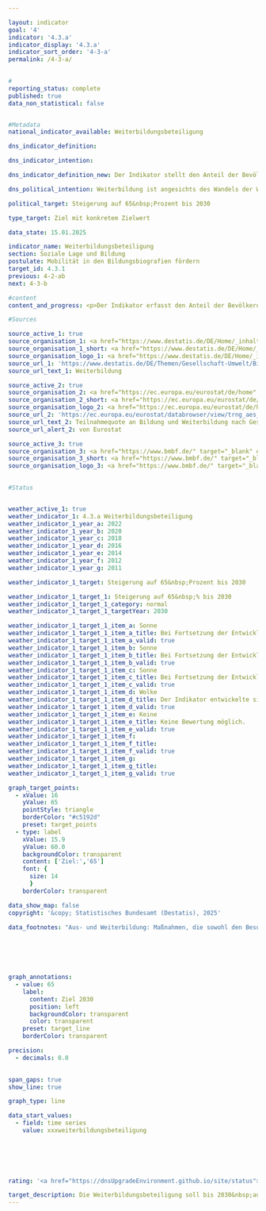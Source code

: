 ```yaml
---

layout: indicator        
goal: '4'        
indicator: '4.3.a'        
indicator_display: '4.3.a'        
indicator_sort_order: '4-3-a'        
permalink: /4-3-a/        
        

#
reporting_status: complete        
published: true        
data_non_statistical: false        


#Metadata        
national_indicator_available: Weiterbildungsbeteiligung        

dns_indicator_definition:         

dns_indicator_intention:         

dns_indicator_definition_new: Der Indikator stellt den Anteil der Bevölkerung im Alter von 25&nbsp;bis 64&nbsp;Jahren (in Prozent) dar, der in den letzten 12&nbsp;Monaten vor der Erhebung an formalen oder non-formalen Aus- oder Weiterbildungsmaßnahmen teilgenommen hat. Formale Bildung und Ausbildung ist definiert als Bildung, die durch das System von Schulen, Hochschulen, Universitäten und anderen formalen Bildungseinrichtungen angeboten wird. Zur non-formalen Bildung und Ausbildung zählen alle organisierten und nachhaltigen Lernaktivitäten, die nicht zur formalen Bildung gehören.        

dns_political_intention: Weiterbildung ist angesichts des Wandels der Wirtschaft, des Arbeitsmarktes und der Gesellschaft wichtig. Die Bundesregierung hat sich mit der Nationalen Weiterbildungsstrategie bereits im Jahr 2022&nbsp;das Ziel gesetzt, mehr Beschäftigte und Unternehmen für Weiterbildung und Qualifizierung zu gewinnen.        

political_target: Steigerung auf 65&nbsp;Prozent bis 2030        

type_target: Ziel mit konkretem Zielwert        

data_state: 15.01.2025        

indicator_name: Weiterbildungsbeteiligung        
section: Soziale Lage und Bildung        
postulate: Mobilität in den Bildungsbiografien fördern        
target_id: 4.3.1        
previous: 4-2-ab        
next: 4-3-b        

#content         
content_and_progress: <p>Der Indikator erfasst den Anteil der Bevölkerung im Alter von 25&nbsp;bis 64&nbsp;Jahren, der in den letzten zwölf Monaten vor seiner Erhebung an formalen oder non-formalen Aus- oder Weiterbildungsmaßnahmen teilgenommen hat. Formale Bildung umfasst Bildungsaktivitäten an Schulen, Hochschulen und Universitäten, die einem festgelegten Lehrplan folgen, mit einem im nationalen Qualifikationsrahmen anerkannten Abschluss wie Abitur, Bachelor- oder Masterabschluss enden und mindestens sechs Monate dauern. Non-formale Weiterbildung bezieht sich auf organisierte Lernaktivitäten außerhalb des formalen Bildungssystems, wie berufliche Schulungen, Workshops oder Online-Kurse, die spezifische Kompetenzen oder Wissen vermitteln und zu keinem formalen Abschluss führen.<br><br>Die Daten des Indikators stammen aus dem Adult Education Survey (AES), einer europaweit koordinierten Erhebung, die das Weiterbildungsverhalten der erwachsenen Bevölkerung abbildet. Sie erfasst, inwieweit Erwachsene an formalen oder non-formalen Bildungsmaßnahmen teilnehmen, welche Art von Weiterbildungsaktivitäten sie verfolgen und welche Gründe sie für oder gegen die Teilnahme an Weiterbildung haben. Die Erhebung ist für alle Mitgliedsstaaten der Europäischen Union (<abbr title="Europäische Union" tabindex="0">EU</abbr>) verpflichtend und wird alle sechs Jahre durchgeführt. In den Zwischenjahren erfolgen in Deutschland nationale Erhebungen, die ab 2025&nbsp;im Dreijahresrhythmus durchgeführt werden (zuvor alle zwei Jahre).<br><br>Seit der ersten Erhebung in 2007&nbsp;stieg der Anteil der 25- bis 64-Jährigen in Weiterbildung von 45&nbsp;% kontinuierlich auf 62&nbsp;% im Jahr 2020. Die Weiterbildungsquoten von Frauen und Männern in dieser Altersgruppe sind seit 2016&nbsp;nahezu gleich. Bei der letzten Erhebung im Jahr 2022&nbsp;wurde ein leichter Rückgang auf 60&nbsp;% beobachtet, was möglicherweise mit der <abbr title="Coronavirus SARS-CoV-2" tabindex="0">COVID-19</abbr>-Pandemie und den damit verbundenen Einschränkungen, wie dem Fehlen von Präsenzveranstaltungen, zusammenhängt. Ein ähnlicher Rückgang wurde auch in anderen Erhebungen zur Weiterbildung beobachtet. Im <abbr title="Europäische Union" tabindex="0">EU</abbr>-weiten Vergleich liegt Deutschland damit deutlich über der <abbr title="Europäische Union" tabindex="0">EU</abbr>-weiten Weiterbildungsquote von 46,6&nbsp;%.<br><br>Die non-formale Aus- oder Weiterbildung machte den weitaus größeren Anteil an dem Indikatorwert aus. Im Jahr 2022&nbsp;gaben 57,8&nbsp;% der Befragten an, an solchen Maßnahmen teilgenommen zu haben, während nur 7,4&nbsp;% in formaler Ausbildung waren. Die Summe übersteigt den Indikatorwert, da 5,2&nbsp;% der Befragten neben einer formalen Ausbildung zusätzlich an non-formalen Bildungsmaßnahmen teilgenommen haben.<br><br>Bei den in Anspruch genommenen non-formalen Bildungsmaßnahmen war das Themengebiet „Wirtschaft, Verwaltung und Recht“ mit 25,4&nbsp;% am stärksten vertreten, gefolgt von „Dienstleistungen“ mit 18,9&nbsp;%, „Gesundheit und soziale Dienste“ mit 14,3&nbsp;% und „Informations- und Kommunikationstechnologien“ mit 14,0&nbsp;%.<br><br>Eine Auswertung der Befragungsergebnisse nach Altersklassen zeigt, dass mit zunehmendem Alter die Weiterbildungsbeteiligung deutlich nachlässt. Nehmen bei den 25- bis 34-Jährigen noch 70,5&nbsp;% an Weiterbildungsmaßnahmen teil, gilt dies nur noch für 61,8&nbsp;% der 35- bis 44-Jährigen, 60,1&nbsp;% der 45- bis 54-Jährigen und 51,5&nbsp;% der 55- bis 64-Jährigen.<br><br>Der Indikator nimmt keinerlei Wertung der Weiterbildungsmaßnahmen vor. So werden etwa Masterstudiengänge genauso berücksichtigt, wie einmalige, kurze Workshops, die aus rein privatem Interesse wahrgenommen werden. Dadurch liefert der Indikator einen guten Gesamteindruck vom quantitativen Ausmaß der Aus- und Weiterbildung, erlaubt jedoch keine Rückschlüsse auf die zeitlichen und qualitativen Ausprägungen der in Anspruch genommenen Maßnahmen.<br><br>Trotz des Rückgangs zeigt die durchschnittliche Entwicklung der letzten Jahre einen positiven Trend, sodass der politisch festgelegte Zielwert von 65&nbsp;% Weiterbildungsbeteiligung möglicherweise bereits im Jahr 2027&nbsp;erreicht werden könnte, sofern die durchschnittliche Entwicklung der letzten Jahre weiterhin anhält.</p>                

#Sources        

source_active_1: true
source_organisation_1: <a href="https://www.destatis.de/DE/Home/_inhalt.html" target="_blank">Statistisches Bundesamt</a>
source_organisation_1_short: <a href="https://www.destatis.de/DE/Home/_inhalt.html" target="_blank">Statistisches Bundesamt</a>
source_organisation_logo_1: <a href="https://www.destatis.de/DE/Home/_inhalt.html" target="_blank"><img src="https://dnsTestEnvironment.github.io/dns-indicators/public/OrgImgDe/destatis.png" alt="Statistisches Bundesamt" title=" Klicken Sie hier um zur Homepage der Organisation Statistisches Bundesamt zu gelangen." style="height:60px; width:148px; border:transparent"/></a>
source_url_1: 'https://www.destatis.de/DE/Themen/Gesellschaft-Umwelt/Bildung-Forschung-Kultur/Weiterbildung/_inhalt.html'
source_url_text_1: Weiterbildung

source_active_2: true
source_organisation_2: <a href="https://ec.europa.eu/eurostat/de/home" target="_blank" onclick="return confirm_alert('von Eurostat', 'De')">Eurostat</a>
source_organisation_2_short: <a href="https://ec.europa.eu/eurostat/de/home" target="_blank" onclick="return confirm_alert('von Eurostat', 'De')">Eurostat</a>
source_organisation_logo_2: <a href="https://ec.europa.eu/eurostat/de/home" target="_blank" onclick="return confirm_alert('von Eurostat', 'De')"><img src="https://dnsTestEnvironment.github.io/dns-indicators/public/OrgImgDe/eurostat.png" alt="Eurostat" title=" Klicken Sie hier um zur Homepage der Organisation Eurostat zu gelangen." style="height:60px; width:148px; border:transparent"/></a>
source_url_2: 'https://ec.europa.eu/eurostat/databrowser/view/trng_aes_100/default/table?lang=de&category=educ.educ_part.trng.trng_aes_12m.trng_aes_12m0'
source_url_text_2: Teilnahmequote an Bildung und Weiterbildung nach Geschlecht - <abbr title="European Statistical Office (Statistisches Amt der Europäischen Union)" tabindex="0">Eurostat</abbr>-Tabelle [trng_aes_100]
source_url_alert_2: von Eurostat

source_active_3: true
source_organisation_3: <a href="https://www.bmbf.de/" target="_blank" onclick="return confirm_alert('des Bundesministeriums für Bildung und Frschung', 'De')">Bundesministerium für Bildung und Forschung</a>
source_organisation_3_short: <a href="https://www.bmbf.de/" target="_blank" onclick="return confirm_alert('des Bundesministeriums für Bildung und Frschung', 'De')">Bundesministerium für Bildung und Forschung</a>
source_organisation_logo_3: <a href="https://www.bmbf.de/" target="_blank" onclick="return confirm_alert('des Bundesministeriums für Bildung und Frschung', 'De')"><img src="https://dnsTestEnvironment.github.io/dns-indicators/public/OrgImgDe/bmbf.png" alt="Bundesministerium für Bildung und Forschung" title=" Klicken Sie hier um zur Homepage der Organisation Bundesministerium für Bildung und Forschung zu gelangen." style="height:60px; width:148px; border:transparent"/></a>
        

#Status        


weather_active_1: true
weather_indicator_1: 4.3.a Weiterbildungsbeteiligung
weather_indicator_1_year_a: 2022
weather_indicator_1_year_b: 2020
weather_indicator_1_year_c: 2018
weather_indicator_1_year_d: 2016
weather_indicator_1_year_e: 2014
weather_indicator_1_year_f: 2012
weather_indicator_1_year_g: 2011

weather_indicator_1_target: Steigerung auf 65&nbsp;Prozent bis 2030

weather_indicator_1_target_1: Steigerung auf 65&nbsp;% bis 2030
weather_indicator_1_target_1_category: normal
weather_indicator_1_target_1_targetYear: 2030

weather_indicator_1_target_1_item_a: Sonne
weather_indicator_1_target_1_item_a_title: Bei Fortsetzung der Entwicklung aus 2022 wäre der Zielwert erreicht oder um weniger als 5&nbsp;% der Differenz zwischen Zielwert und dem Wert aus 2022 verfehlt worden.
weather_indicator_1_target_1_item_a_valid: true
weather_indicator_1_target_1_item_b: Sonne
weather_indicator_1_target_1_item_b_title: Bei Fortsetzung der Entwicklung aus 2020 wäre der Zielwert erreicht oder um weniger als 5&nbsp;% der Differenz zwischen Zielwert und dem Wert aus 2020 verfehlt worden.
weather_indicator_1_target_1_item_b_valid: true
weather_indicator_1_target_1_item_c: Sonne
weather_indicator_1_target_1_item_c_title: Bei Fortsetzung der Entwicklung aus 2018 wäre der Zielwert erreicht oder um weniger als 5&nbsp;% der Differenz zwischen Zielwert und dem Wert aus 2018 verfehlt worden.
weather_indicator_1_target_1_item_c_valid: true
weather_indicator_1_target_1_item_d: Wolke
weather_indicator_1_target_1_item_d_title: Der Indikator entwickelte sich in 2016 zwar in die gewünschte Richtung auf das Ziel zu, bei Fortsetzung der Entwicklung wäre das Ziel im Zieljahr aber um mehr als 20 % der Differenz zwischen Zielwert und dem Wert aus 2016 verfehlt worden.
weather_indicator_1_target_1_item_d_valid: true
weather_indicator_1_target_1_item_e: Keine
weather_indicator_1_target_1_item_e_title: Keine Bewertung möglich.
weather_indicator_1_target_1_item_e_valid: true
weather_indicator_1_target_1_item_f: 
weather_indicator_1_target_1_item_f_title: 
weather_indicator_1_target_1_item_f_valid: true
weather_indicator_1_target_1_item_g: 
weather_indicator_1_target_1_item_g_title: 
weather_indicator_1_target_1_item_g_valid: true        

graph_target_points:
  - xValue: 16
    yValue: 65
    pointStyle: triangle
    borderColor: "#c5192d"
    preset: target_points
  - type: label
    xValue: 15.9
    yValue: 60.0
    backgroundColor: transparent
    content: ['Ziel:','65']
    font: {
      size: 14
      }
    borderColor: transparent        

data_show_map: false        
copyright: '&copy; Statistisches Bundesamt (Destatis), 2025'        

data_footnotes: "Aus- und Weiterbildung: Maßnahmen, die sowohl den Besuch von allgemeinbildenden und beruflichen Schulen sowie von Hochschulen als auch die Teilnahme an Lehrveranstaltungen der allgemeinen oder beruflichen Weiterbildung in Form von Kursen, Seminaren, Tagungen oder Privatunterricht umfassen.<br>• Die Daten 2007, 2011, 2016&nbsp;und 2022&nbsp;basieren auf den Ergebnissen des AES.<br>• AES: Adult Education Survey (Europäische Erhebung über Lernaktivitäten im Erwachsenenalter).<br>• Die Daten 2010, 2012, 2014, 2018&nbsp;und 2020&nbsp;basieren auf einer Sonderauswertung und sind nicht öffentlich zugänglich."        

        

        


graph_annotations:
  - value: 65
    label:
      content: Ziel 2030
      position: left
      backgroundColor: transparent
      color: transparent
    preset: target_line
    borderColor: transparent        

precision: 
  - decimals: 0.0
            

span_gaps: true        
show_line: true        

graph_type: line                

data_start_values: 
  - field: time series
    value: xxxweiterbildungsbeteiligung        

        

        

                                        
rating: '<a href="https://dnsUpgradeEnvironment.github.io/site/status"><img src="https://sdg-indikatoren.de/public/Wettersymbole/Sonne.png" title="Bei Fortsetzung der Entwicklung aus 2022 wäre der Zielwert erreicht oder um weniger als 5&nbsp;% der Differenz zwischen Zielwert und dem Wert aus 2022 verfehlt worden." alt="Wettersymbol Sonne"/></a>'        

target_description: Die Weiterbildungsbeteiligung soll bis 2030&nbsp;auf mindestens 65&nbsp;Prozent steigen.<br><br>Ausgehend von der Zielformulierung weist die durchschnittliche Entwicklung der letzten sechs Jahre (trotz geringer Verschlechterung im Jahr 2022) eine Steigerung auf, bei deren Beibehaltung das politisch festgelegte Ziel bereits 2027&nbsp;erreicht werden würde. Der Indikator 4.3.a wird für das Jahr 2022&nbsp;mit "Sonne" bewertet.        
---
```


